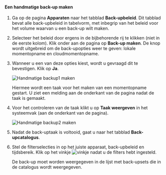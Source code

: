 <!--author=SharS last changed: 9/17/15-->

#### <a name="to-create-a-manual-backup"></a>Een handmatige back-up maken
1. Ga op de pagina **Apparaten** naar het tabblad **Back-upbeleid**. Dit tabblad bevat alle back-upbeleid in tabelvorm, met inbegrip van het beleid voor het volume waarvan u een back-up wilt maken.
2. Selecteer het beleid door ergens in de bijbehorende rij te klikken (niet in de eerste kolom). Klik onder aan de pagina op **Back-up maken**. De knop wordt uitgebreid om de back-upopties weer te geven: lokale momentopname en cloudmomentopname. 
3. Wanneer u een van deze opties kiest, wordt u gevraagd dit te bevestigen. Klik op **Ja**. 
   
    ![Handmatige backup1 maken](./media/storsimple-create-manual-backup-gov/HCS_CreateManualBackup1-gov-include.png)
   
    Hiermee wordt een taak voor het maken van een momentopname gestart. U ziet een melding aan de onderkant van de pagina nadat de taak is gemaakt.
4. Voor het controleren van de taak klikt u op **Taak weergeven** in het systeemvak (aan de onderkant van de pagina). 
   
    ![Handmatige backup2 maken](./media/storsimple-create-manual-backup-gov/HCS_CreateManualBackup2-gov-include.png)
5. Nadat de back-uptaak is voltooid, gaat u naar het tabblad **Back-upcatalogus**.
6. Stel de filterselecties in op het juiste apparaat, back-upbeleid en tijdsbereik. Klik op het vinkje ![vinkje](./media/storsimple-create-manual-backup/HCS_CheckIcon-include.png) nadat u de filters hebt ingesteld.
   
   De back-up moet worden weergegeven in de lijst met back-upsets die in de catalogus wordt weergegeven.

